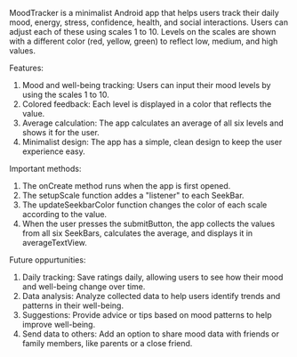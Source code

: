 MoodTracker is a minimalist Android app that helps users track their daily mood, energy, stress, confidence, health, and social interactions. 
Users can adjust each of these using scales 1 to 10. Levels on the scales are shown with a different color (red, yellow, green) to reflect low, medium, and high values.

Features:
1. Mood and well-being tracking: Users can input their mood levels by using the scales 1 to 10.
2. Colored feedback: Each level is displayed in a color that reflects the value.
3. Average calculation: The app calculates an average of all six levels and shows it for the user.
4. Minimalist design: The app has a simple, clean design to keep the user experience easy.

Important methods:
1. The onCreate method runs when the app is first opened.
2. The setupScale function addes a "listener" to each SeekBar.
3. The updateSeekbarColor function changes the color of each scale according to the value.
4. When the user presses the submitButton, the app collects the values from all six SeekBars, calculates the average, and displays it in averageTextView.

Future oppurtunities:
1. Daily tracking: Save ratings daily, allowing users to see how their mood and well-being change over time.
2. Data analysis: Analyze collected data to help users identify trends and patterns in their well-being.
3. Suggestions: Provide advice or tips based on mood patterns to help improve well-being.
4. Send data to others: Add an option to share mood data with friends or family members, like parents or a close friend.
